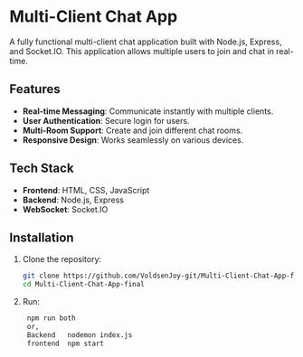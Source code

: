# 
# Multi-Client Chat App

A fully functional multi-client chat application built with Node.js, Express, and Socket.IO. This application allows multiple users to join and chat in real-time.

## Features

- **Real-time Messaging**: Communicate instantly with multiple clients.
- **User Authentication**: Secure login for users.
- **Multi-Room Support**: Create and join different chat rooms.
- **Responsive Design**: Works seamlessly on various devices.

## Tech Stack

- **Frontend**: HTML, CSS, JavaScript
- **Backend**: Node.js, Express
- **WebSocket**: Socket.IO

## Installation

1. Clone the repository:
   ```bash
   git clone https://github.com/VoldsenJoy-git/Multi-Client-Chat-App-final.git
   cd Multi-Client-Chat-App-final
2. Run:
   ```bash
    npm run both
    or,
    Backend   nodemon index.js
    frontend  npm start
